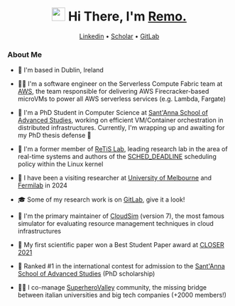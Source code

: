 <h1 align="center"><img src="https://raw.githubusercontent.com/sidbelbase/sidbelbase/master/wave.gif" width="30px"><strong> Hi There, I'm <a href="https://www.linkedin.com/in/remoandreoli/">Remo.</a></strong>
</h1>
<p align="center">
  <a href="https://www.linkedin.com/in/remoandreoli/">Linkedin</a> •
  <a href="https://scholar.google.com/citations?user=tnuSm7sAAAAJ">Scholar</a> •
  <a href="https://gitlab.retis.santannapisa.it/r.andreoli">GitLab</a>
</p>

<h3> About Me </h3>

* 📌 I'm based in Dublin, Ireland
* 🧑‍💼 I'm a software engineer on the Serverless Compute Fabric team at <a href="https://aws.amazon.com/">AWS</a>, the team responsible for delivering AWS Firecracker-based microVMs to power all AWS serverless services (e.g. Lambda, Fargate)

* :school: I'm a PhD Student in Computer Science at <a href="https://www.santannapisa.it/en">Sant'Anna School of Advanced Studies</a>, working on efficient VM/Container orchestration in distributed infrastructures. Currently, I'm wrapping up and awaiting for my PhD thesis defense 🤞
* :school: I'm a former member of <a href="https://retis.santannapisa.it/">ReTiS Lab</a>, leading research lab in the area of real-time systems and authors of the <a href="https://man7.org/linux/man-pages/man7/sched.7.html">SCHED_DEADLINE</a> scheduling policy within the Linux kernel
* :school: I have been a visiting researcher at <a href=https://en.wikipedia.org/wiki/University_of_Melbourne>University of Melbourne</a> and <a href="https://en.wikipedia.org/wiki/Fermilab">Fermilab</a> in 2024
* :mortar_board: Some of my research work is on <a href="https://gitlab.retis.santannapisa.it/r.andreoli">GitLab</a>, give it a look!
* 🔭 I'm the primary maintainer of <a href="https://github.com/Cloudslab/cloudsim">CloudSim</a> (version 7), the most famous simulator for evaluating resource management techniques in cloud infrastructures
* 🥇 My first scientific paper won a Best Student Paper award at <a href="https://closer.scitevents.org/?y=2021">CLOSER 2021</a>
* 🥇 Ranked \#1 in the international contest for admission to the <a href="https://en.wikipedia.org/wiki/Sant%27Anna_School_of_Advanced_Studies">Sant'Anna School of Advanced Studies</a> (PhD scholarship)
* 🦸‍♂️ I co-manage <a href="https://superherovalley.fun/">SuperheroValley</a> community, the missing bridge between italian universities and big tech companies (+2000 members!)

<!--
**deRemo/deRemo** is a ✨ _special_ ✨ repository because its `README.md` (this file) appears on your GitHub profile.

Here are some ideas to get you started:

- 🔭 I’m currently working on ...
- 🌱 I’m currently learning ...
- 👯 I’m looking to collaborate on ...
- 🤔 I’m looking for help with ...
- 💬 Ask me about ...
- 📫 How to reach me: ...
- 😄 Pronouns: ...
- ⚡ Fun fact: ...
-->
